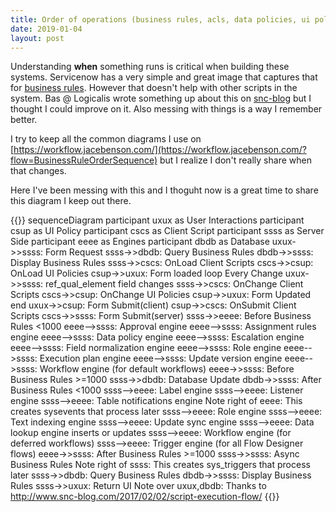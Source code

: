 ```yaml
---
title: Order of operations (business rules, acls, data policies, ui policies, and client scripts)
date: 2019-01-04
layout: post
---
```


Understanding **when** something runs is critical when building these systems.  Servicenow has a very simple and great image that captures that for [business rules](https://docs.servicenow.com/bundle/geneva-servicenow-platform/page/script/business_rules/reference/r_HowBusinessRulesWork.html).  However that doesn't help with other scripts in the system.  Bas @ Logicalis wrote something up about this on [snc-blog](http://www.snc-blog.com/2017/02/02/script-execution-flow/) but I thought I could improve on it.  Also messing with things is a way I remember better.
<!--more-->

I try to keep all the common diagrams I use on [https://workflow.jacebenson.com/](https://workflow.jacebenson.com/?flow=BusinessRuleOrderSequence) but I realize I don't really share when that changes.

Here I've been messing with this and I thoguht now is a great time to share this diagram I keep out there.

{{<mermaid align="center">}}
sequenceDiagram
    participant uxux as User Interactions
    participant csup as UI Policy
    participant cscs as Client Script
    participant ssss as Server Side
    participant eeee as Engines
    participant dbdb as Database
    uxux->>ssss: Form Request
    ssss->>dbdb: Query Business Rules
    dbdb->>ssss: Display Business Rules
    ssss->>cscs: OnLoad Client Scripts
    cscs->>csup: OnLoad UI Policies
    csup->>uxux: Form loaded
    loop Every Change
        uxux->>ssss: ref_qual_element field changes
        ssss->>cscs: OnChange Client Scripts
        cscs->>csup: OnChange UI Policies
        csup->>uxux: Form Updated
    end
    uxux->>csup: Form Submit(client)
    csup->>cscs: OnSubmit Client Scripts
    cscs->>ssss: Form Submit(server)
    ssss->>eeee: Before Business Rules <1000
    eeee-->ssss: Approval engine
    eeee-->ssss: Assignment rules engine
    eeee-->ssss: Data policy engine
    eeee-->ssss: Escalation engine
    eeee-->ssss: Field normalization engine
    eeee-->ssss: Role engine
    eeee-->ssss: Execution plan engine
    eeee-->ssss: Update version engine
    eeee-->ssss: Workflow engine (for default workflows)
    eeee->>ssss: Before Business Rules >=1000
    ssss->>dbdb: Database Update
    dbdb->>ssss: After Business Rules <1000
    ssss-->eeee: Label engine
    ssss-->eeee: Listener engine
    ssss-->eeee: Table notifications engine
    Note right of eeee: This creates sysevents that process later
    ssss-->eeee: Role engine
    ssss-->eeee: Text indexing engine
    ssss-->eeee: Update sync engine
    ssss-->eeee: Data lookup engine inserts or updates
    ssss-->eeee: Workflow engine (for deferred workflows)
    ssss-->eeee: Trigger engine (for all Flow Designer flows)
    eeee->>ssss: After Business Rules >=1000
    ssss->>ssss: Async Business Rules
    Note right of ssss: This creates sys_triggers that process later
    ssss->>dbdb: Query Business Rules
    dbdb->>ssss: Display Business Rules
    ssss->>uxux: Return UI
    Note over uxux,dbdb: Thanks to http://www.snc-blog.com/2017/02/02/script-execution-flow/
{{</mermaid>}}